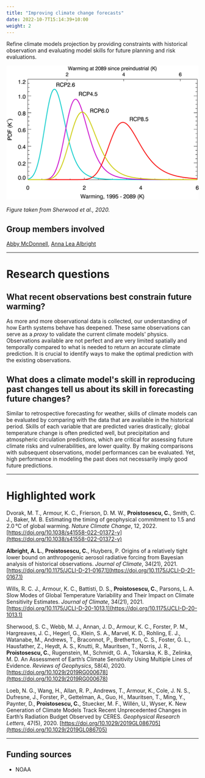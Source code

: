 ```yaml
---
title: "Improving climate change forecasts"
date: 2022-10-7T15:14:39+10:00
weight: 2
---
```


Refine climate models projection by providing constraints with historical observation and evaluating model skills for future planning and risk evaluations. 

![Warming projections](/images/figures/warming_figgy.jpeg)

_Figure taken from Sherwood et al., 2020._

## Group members involved

[Abby McDonnell](https://cdds-at-uiuc.github.io/team/abby-mcdonnell/), [Anna Lea Albright](https://cdds-at-uiuc.github.io/team/anna-lea-albright/)

---

# Research questions

## What recent observations best constrain future warming? 

As more and more observational data is collected, our understanding of how Earth systems behave has deepened. These same observations can serve as a *proxy* to validate the current climate models' physics. Observations available are not perfect and are very limited spatially and temporally compared to what is needed to return an accurate climate prediction. It is crucial to identify ways to make the optimal prediction with the existing observations. 

## What does a climate model's skill in reproducing past changes tell us about its skill in forecasting future changes?

Similar to retrospective forecasting for weather, skills of climate models can be evaluated by comparing with the data that are available in the historical period. Skills of each variable that are predicted varies drastically; global temperature change is often predicted well, but precipitation and atmospheric circulation predictions, which are critical for assessing future climate risks and vulnerabilities, are lower quality. By making comparisons with subsequent observations, model performances can be evaluated. Yet, high performance in modeling the past does not necessarily imply good future predictions. 

---

# Highlighted work

Dvorak, M. T., Armour, K. C., Frierson, D. M. W., **Proistosescu, C.**, Smith, C. J., Baker, M. B. Estimating the timing of geophysical commitment
to 1.5 and 2.0 &#8451; of global warming. _Nature Climate Change_, 12, 2022. [https://doi.org/10.1038/s41558-022-01372-y](https://doi.org/10.1038/s41558-022-01372-y)

**Albright, A. L.**, **Proistosescu, C.**, Huybers, P. Origins of a relatively tight lower bound on anthropogenic aerosol radiative forcing from Bayesian analysis of historical observations. _Journal of Climate_, 34(21), 2021. [https://doi.org/10.1175/JCLI-D-21-0167.1](https://doi.org/10.1175/JCLI-D-21-0167.1)

Wills, R. C. J., Armour, K. C., Battisti, D. S., **Proistosescu, C.**, Parsons, L. A. Slow Modes of Global Temperature Variability and Their Impact on Climate Sensitivity Estimates. _Journal of Climate_, 34(21), 2021. [https://doi.org/10.1175/JCLI-D-20-1013.1](https://doi.org/10.1175/JCLI-D-20-1013.1)

Sherwood, S. C., Webb, M. J., Annan, J. D., Armour, K. C., Forster, P. M., Hargreaves, J. C., Hegerl, G., Klein, S. A., Marvel, K. D., Rohling, E. J., Watanabe, M., Andrews, T., Braconnot, P., Bretherton, C. S., Foster, G. L., Hausfather, Z., Heydt, A. S., Knutti, R., Mauritsen, T., Norris, J. R., **Proistosescu, C.**, Rugenstein, M., Schmidt, G. A., Tokarska, K. B., Zelinka, M. D. An Assessment of Earth’s Climate Sensitivity Using Multiple Lines of Evidence. _Reviews of Geophysics_, 58(4), 2020. [https://doi.org/10.1029/2019RG000678](https://doi.org/10.1029/2019RG000678)

Loeb, N. G., Wang, H., Allan, R. P., Andrews, T., Armour, K., Cole, J. N. S., Dufresne, J., Forster, P., Gettelman, A., Guo, H., Mauritsen, T., Ming, Y., Paynter, D., **Proistosescu, C.**, Stuecker, M. F., Will&eacute;n, U., Wyser, K. New Generation of Climate Models Track Recent Unprecedented Changes in Earth’s Radiation Budget Observed by CERES. _Geophysical Research Letters_, 47(5), 2020. [https://doi.org/10.1029/2019GL086705](https://doi.org/10.1029/2019GL086705)

---

## Funding sources
- NOAA
